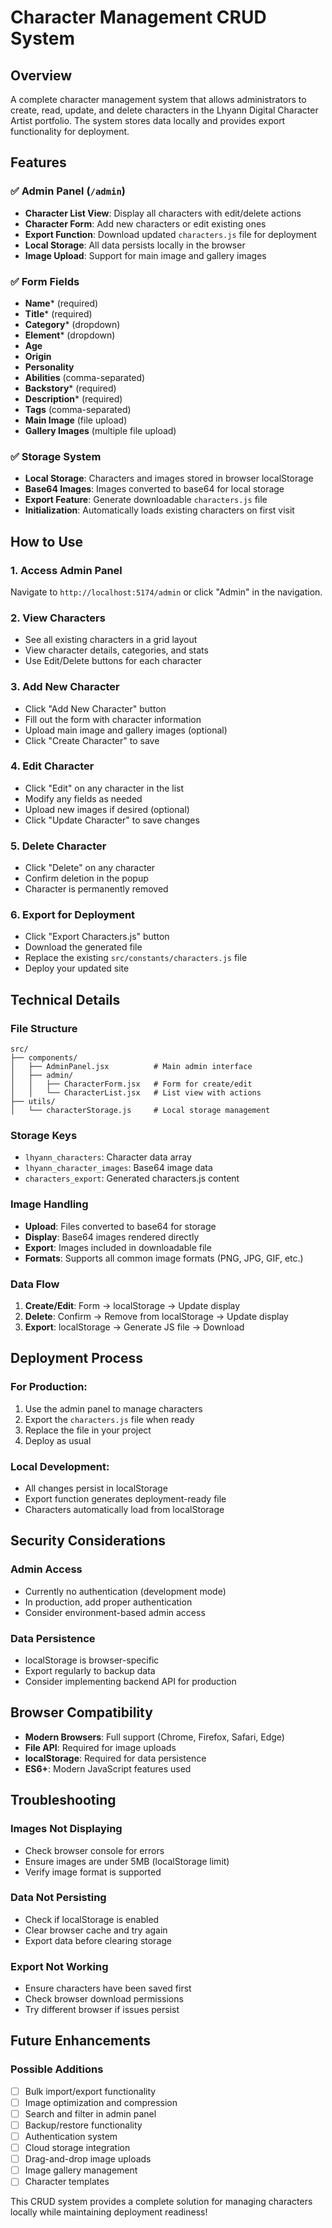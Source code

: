 # Character Management CRUD System

## Overview
A complete character management system that allows administrators to create, read, update, and delete characters in the Lhyann Digital Character Artist portfolio. The system stores data locally and provides export functionality for deployment.

## Features

### ✅ **Admin Panel** (`/admin`)
- **Character List View**: Display all characters with edit/delete actions
- **Character Form**: Add new characters or edit existing ones
- **Export Function**: Download updated `characters.js` file for deployment
- **Local Storage**: All data persists locally in the browser
- **Image Upload**: Support for main image and gallery images

### ✅ **Form Fields**
- **Name*** (required)
- **Title*** (required) 
- **Category*** (dropdown)
- **Element*** (dropdown)
- **Age**
- **Origin**
- **Personality**
- **Abilities** (comma-separated)
- **Backstory*** (required)
- **Description*** (required)
- **Tags** (comma-separated)
- **Main Image** (file upload)
- **Gallery Images** (multiple file upload)

### ✅ **Storage System**
- **Local Storage**: Characters and images stored in browser localStorage
- **Base64 Images**: Images converted to base64 for local storage
- **Export Feature**: Generate downloadable `characters.js` file
- **Initialization**: Automatically loads existing characters on first visit

## How to Use

### 1. **Access Admin Panel**
Navigate to `http://localhost:5174/admin` or click "Admin" in the navigation.

### 2. **View Characters**
- See all existing characters in a grid layout
- View character details, categories, and stats
- Use Edit/Delete buttons for each character

### 3. **Add New Character**
- Click "Add New Character" button
- Fill out the form with character information
- Upload main image and gallery images (optional)
- Click "Create Character" to save

### 4. **Edit Character**
- Click "Edit" on any character in the list
- Modify any fields as needed
- Upload new images if desired (optional)
- Click "Update Character" to save changes

### 5. **Delete Character**
- Click "Delete" on any character
- Confirm deletion in the popup
- Character is permanently removed

### 6. **Export for Deployment**
- Click "Export Characters.js" button
- Download the generated file
- Replace the existing `src/constants/characters.js` file
- Deploy your updated site

## Technical Details

### **File Structure**
```
src/
├── components/
│   ├── AdminPanel.jsx          # Main admin interface
│   ├── admin/
│   │   ├── CharacterForm.jsx   # Form for create/edit
│   │   └── CharacterList.jsx   # List view with actions
├── utils/
│   └── characterStorage.js     # Local storage management
```

### **Storage Keys**
- `lhyann_characters`: Character data array
- `lhyann_character_images`: Base64 image data
- `characters_export`: Generated characters.js content

### **Image Handling**
- **Upload**: Files converted to base64 for storage
- **Display**: Base64 images rendered directly
- **Export**: Images included in downloadable file
- **Formats**: Supports all common image formats (PNG, JPG, GIF, etc.)

### **Data Flow**
1. **Create/Edit**: Form → localStorage → Update display
2. **Delete**: Confirm → Remove from localStorage → Update display  
3. **Export**: localStorage → Generate JS file → Download

## Deployment Process

### **For Production:**
1. Use the admin panel to manage characters
2. Export the `characters.js` file when ready
3. Replace the file in your project
4. Deploy as usual

### **Local Development:**
- All changes persist in localStorage
- Export function generates deployment-ready file
- Characters automatically load from localStorage

## Security Considerations

### **Admin Access**
- Currently no authentication (development mode)
- In production, add proper authentication
- Consider environment-based admin access

### **Data Persistence**
- localStorage is browser-specific
- Export regularly to backup data
- Consider implementing backend API for production

## Browser Compatibility
- **Modern Browsers**: Full support (Chrome, Firefox, Safari, Edge)
- **File API**: Required for image uploads
- **localStorage**: Required for data persistence
- **ES6+**: Modern JavaScript features used

## Troubleshooting

### **Images Not Displaying**
- Check browser console for errors
- Ensure images are under 5MB (localStorage limit)
- Verify image format is supported

### **Data Not Persisting**
- Check if localStorage is enabled
- Clear browser cache and try again
- Export data before clearing storage

### **Export Not Working**
- Ensure characters have been saved first
- Check browser download permissions
- Try different browser if issues persist

## Future Enhancements

### **Possible Additions**
- [ ] Bulk import/export functionality
- [ ] Image optimization and compression
- [ ] Search and filter in admin panel
- [ ] Backup/restore functionality
- [ ] Authentication system
- [ ] Cloud storage integration
- [ ] Drag-and-drop image uploads
- [ ] Image gallery management
- [ ] Character templates

This CRUD system provides a complete solution for managing characters locally while maintaining deployment readiness!
